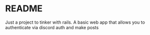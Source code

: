 # README

Just a project to tinker with rails. A basic web app that allows you to authenticate via discord auth and make posts

